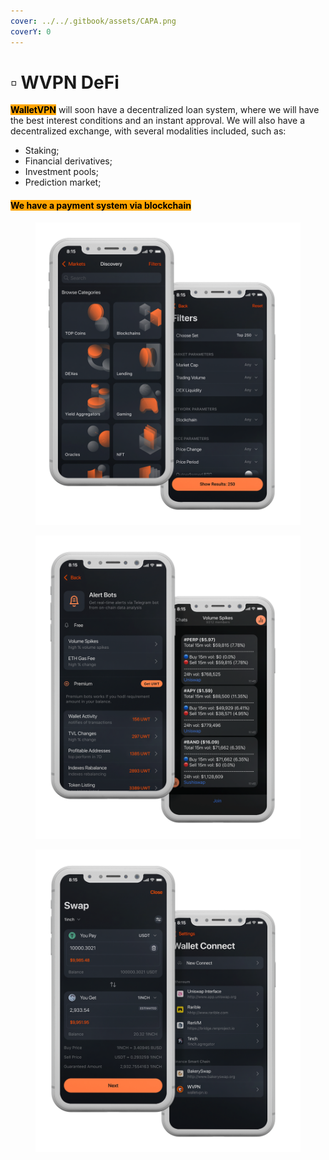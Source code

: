 ```yaml
---
cover: ../../.gitbook/assets/CAPA.png
coverY: 0
---
```


# ▫ WVPN DeFi

<mark style="background-color:orange;">**WalletVPN**</mark> will soon have a decentralized loan system, where we will have the best interest conditions and an instant approval. We will also have a decentralized exchange, with several modalities included, such as:

* Staking;&#x20;
* Financial derivatives;&#x20;
* Investment pools;&#x20;
* Prediction market;

#### <mark style="background-color:orange;">We have a payment system via blockchain</mark>

<div>

<figure><img src="../../.gitbook/assets/Defi 1.png" alt=""><figcaption></figcaption></figure>

 

<figure><img src="../../.gitbook/assets/Defi 2.png" alt=""><figcaption></figcaption></figure>

 

<figure><img src="../../.gitbook/assets/Defi 3.png" alt=""><figcaption></figcaption></figure>

</div>
